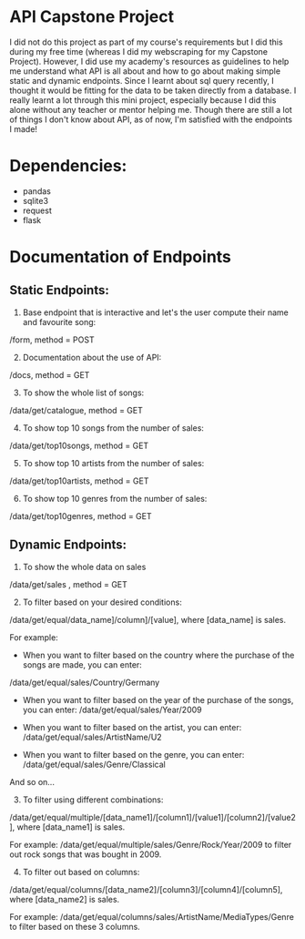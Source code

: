 # API Capstone Project
I did not do this project as part of my course's requirements but I did this during my free time (whereas I did my webscraping for my Capstone Project).
However, I did use my academy's resources as guidelines to help me understand what API is all about and how to go about making simple static and dynamic endpoints. Since I learnt about sql query recently, I thought it would be fitting for the data to be taken directly from a database.
I really learnt a lot through this mini project, especially because I did this alone without any teacher or mentor helping me. Though there are still a lot of things I don't know about API, as of now, I'm satisfied with the endpoints I made!

# Dependencies:
- pandas
- sqlite3
- request
- flask

# Documentation of Endpoints

## Static Endpoints:

1. Base endpoint that is interactive and let's the user compute their name and favourite song:

/form, method = POST

2. Documentation about the use of API:

/docs, method = GET

3. To show the whole list of songs:

/data/get/catalogue, method = GET

4. To show top 10 songs from the number of sales:

/data/get/top10songs, method = GET

5. To show top 10 artists from the number of sales:

/data/get/top10artists, method = GET

6. To show top 10 genres from the number of sales:

/data/get/top10genres, method = GET

## Dynamic Endpoints:
1. To show the whole data on sales

/data/get/sales , method = GET

2. To filter based on your desired conditions:

/data/get/equal/data_name]/column]/[value], where [data_name] is sales.

  For example:

  - When you want to filter based on the country where the purchase of the songs are made, you can enter:

  /data/get/equal/sales/Country/Germany

  - When you want to filter based on the year of the purchase of the songs, you can enter:
  /data/get/equal/sales/Year/2009

  - When you want to filter based on the artist, you can enter:
  /data/get/equal/sales/ArtistName/U2

  - When you want to filter based on the genre, you can enter:
  /data/get/equal/sales/Genre/Classical

  And so on...

3. To filter using different combinations:

/data/get/equal/multiple/[data_name1]/[column1]/[value1]/[column2]/[value2], where [data_name1] is sales.

For example:
/data/get/equal/multiple/sales/Genre/Rock/Year/2009 to filter out rock songs that was bought in 2009.

4. To filter out based on columns:

/data/get/equal/columns/[data_name2]/[column3]/[column4]/[column5], where [data_name2] is sales.

For example:
/data/get/equal/columns/sales/ArtistName/MediaTypes/Genre to filter based on these 3 columns.
